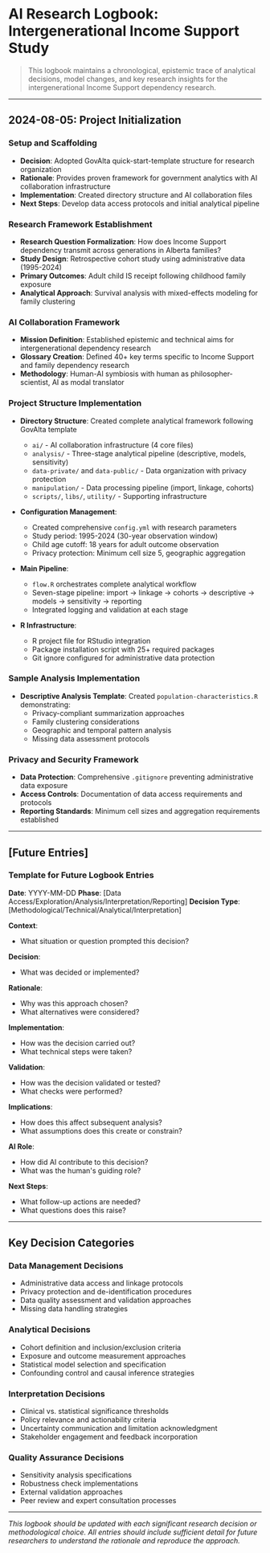 # AI Research Logbook: Intergenerational Income Support Study

> This logbook maintains a chronological, epistemic trace of analytical decisions, model changes, and key research insights for the intergenerational Income Support dependency research.

---

## 2024-08-05: Project Initialization

### Setup and Scaffolding
- **Decision**: Adopted GovAlta quick-start-template structure for research organization
- **Rationale**: Provides proven framework for government analytics with AI collaboration infrastructure
- **Implementation**: Created directory structure and AI collaboration files
- **Next Steps**: Develop data access protocols and initial analytical pipeline

### Research Framework Establishment
- **Research Question Formalization**: How does Income Support dependency transmit across generations in Alberta families?
- **Study Design**: Retrospective cohort study using administrative data (1995-2024)
- **Primary Outcomes**: Adult child IS receipt following childhood family exposure
- **Analytical Approach**: Survival analysis with mixed-effects modeling for family clustering

### AI Collaboration Framework
- **Mission Definition**: Established epistemic and technical aims for intergenerational dependency research
- **Glossary Creation**: Defined 40+ key terms specific to Income Support and family dependency research
- **Methodology**: Human-AI symbiosis with human as philosopher-scientist, AI as modal translator

### Project Structure Implementation
- **Directory Structure**: Created complete analytical framework following GovAlta template
  - `ai/` - AI collaboration infrastructure (4 core files)
  - `analysis/` - Three-stage analytical pipeline (descriptive, models, sensitivity)
  - `data-private/` and `data-public/` - Data organization with privacy protection
  - `manipulation/` - Data processing pipeline (import, linkage, cohorts)
  - `scripts/`, `libs/`, `utility/` - Supporting infrastructure
  
- **Configuration Management**: 
  - Created comprehensive `config.yml` with research parameters
  - Study period: 1995-2024 (30-year observation window)
  - Child age cutoff: 18 years for adult outcome observation
  - Privacy protection: Minimum cell size 5, geographic aggregation
  
- **Main Pipeline**: 
  - `flow.R` orchestrates complete analytical workflow
  - Seven-stage pipeline: import → linkage → cohorts → descriptive → models → sensitivity → reporting
  - Integrated logging and validation at each stage
  
- **R Infrastructure**:
  - R project file for RStudio integration
  - Package installation script with 25+ required packages
  - Git ignore configured for administrative data protection
  
### Sample Analysis Implementation
- **Descriptive Analysis Template**: Created `population-characteristics.R` demonstrating:
  - Privacy-compliant summarization approaches
  - Family clustering considerations
  - Geographic and temporal pattern analysis
  - Missing data assessment protocols

### Privacy and Security Framework
- **Data Protection**: Comprehensive `.gitignore` preventing administrative data exposure
- **Access Controls**: Documentation of data access requirements and protocols
- **Reporting Standards**: Minimum cell sizes and aggregation requirements established

---

## [Future Entries]

### Template for Future Logbook Entries

**Date**: YYYY-MM-DD
**Phase**: [Data Access/Exploration/Analysis/Interpretation/Reporting]
**Decision Type**: [Methodological/Technical/Analytical/Interpretation]

**Context**: 
- What situation or question prompted this decision?

**Decision**: 
- What was decided or implemented?

**Rationale**: 
- Why was this approach chosen?
- What alternatives were considered?

**Implementation**: 
- How was the decision carried out?
- What technical steps were taken?

**Validation**: 
- How was the decision validated or tested?
- What checks were performed?

**Implications**: 
- How does this affect subsequent analysis?
- What assumptions does this create or constrain?

**AI Role**: 
- How did AI contribute to this decision?
- What was the human's guiding role?

**Next Steps**: 
- What follow-up actions are needed?
- What questions does this raise?

---

## Key Decision Categories

### Data Management Decisions
- Administrative data access and linkage protocols
- Privacy protection and de-identification procedures
- Data quality assessment and validation approaches
- Missing data handling strategies

### Analytical Decisions
- Cohort definition and inclusion/exclusion criteria
- Exposure and outcome measurement approaches
- Statistical model selection and specification
- Confounding control and causal inference strategies

### Interpretation Decisions
- Clinical vs. statistical significance thresholds
- Policy relevance and actionability criteria
- Uncertainty communication and limitation acknowledgment
- Stakeholder engagement and feedback incorporation

### Quality Assurance Decisions
- Sensitivity analysis specifications
- Robustness check implementations
- External validation approaches
- Peer review and expert consultation processes

---

*This logbook should be updated with each significant research decision or methodological choice. All entries should include sufficient detail for future researchers to understand the rationale and reproduce the approach.*